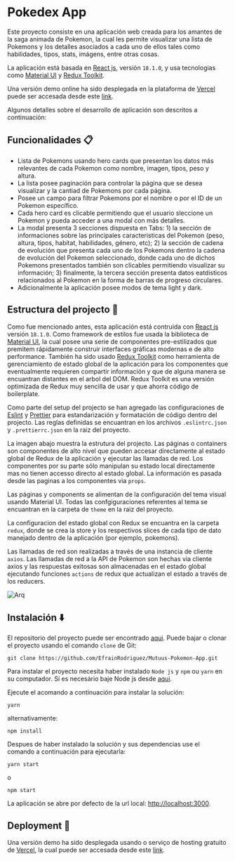 # Pokedex App

Este proyecto consiste en una aplicación web creada para los amantes de la saga animada de Pokemon, la cual les permite visualizar una lista de Pokemons y los detalles asociados a cada uno de ellos tales como habilidades, tipos, stats, imágens, entre otras cosas.

La aplicación está basada en [React js](https://reactjs.org/), versión `18.1.0`, y usa tecnologias como [Material UI](https://mui.com/) y [Redux Toolkit](https://redux-toolkit.js.org/).

Una versión demo online ha sido desplegada en la plataforma de [Vercel](https://vercel.com/) puede ser accesada desde este [link](https://pokedex-app-drab.vercel.app/).

Algunos detalles sobre el desarrollo de aplicación son descritos a continuación:

## Funcionalidades :clipboard:

- Lista de Pokemons usando hero cards que presentan los datos más relevantes de cada Pokemon como nombre, imagen, tipos, peso y altura.
- La lista posee paginación para controlar la página que se desea visualizar y la cantiad de Pokemons por cada página.
- Posee un campo para filtrar Pokemons por el nombre o por el ID de un Pokemon específico.
- Cada hero card es clicable permitiendo que el usuario sleccione un Pokemon y pueda acceder a una modal con más detalles.
- La modal presenta 3 secciones dispuesta en Tabs: 1) la sección de informaciones sobre las principales caracteristicas del Pokemon (peso, altura, tipos, habitat, habilidades, género, etc); 2) la sección de cadena de evolución que presenta cada uno de los Pokemons dentro la cadena de evolución del Pokemon seleccionado, donde cada uno de dichos Pokemons presentados también son clicables permitiendo visualizar su información; 3) finalmente, la tercera sección presenta datos eatdisticos relacionados al Pokemon en la forma de barras de progreso circulares.
- Adicionalmente la aplicación posee modos de tema light y dark.

## Estructura del projecto :hammer:

Como fue mencionado antes, esta aplicación está contruida con [React js](https://reactjs.org/) versión `18.1.0`. Como framework de estilos fue usada la biblioteca de [Material UI](https://mui.com/), la cual posee una serie de componentes pre-estilizados que premitem rápidamente construir interfaces gráficas modernas e de alto performance. También ha sido usado [Redux Toolkit](https://redux-toolkit.js.org/) como herramienta de gerenciamiento de estado global de la aplicación para los componentes que eventualmente requieren compartir información y que de alguna manera se encuantran distantes en el arbol del DOM. Redux Toolkit es una versión optimizada de Redux muy sencilla de usar y que ahorra código de boilerplate.

Como parte del setup del projecto se han agregado las configuraciones de [Eslint](https://eslint.org/) y [Prettier](https://prettier.io/) para estandarización y formatación de código dentro del projecto. Las reglas definidas se encuantran en los archivos `.eslintrc.json` y `.prettierrc.json` en la raiz del proyecto.

La imagen abajo muestra la estrutura del projecto. Las páginas o containers son componentes de alto nivel que pueden accesar directamente al estado global de Redux de la aplicación y ejecutar las llamadas de red. Los componentes por su parte sólo manipulan su estado local directamente mas no tienen accesso directo al estado global. La información es pasada desde las paginas a los componentes via `props`.

Las páginas y components se alimentan de la configuración del tema visual usando Material UI. Todas las confgiguraciones referentes al tema se encuantran en la carpeta de `theme` en la raiz del proyecto.

La configuracion del estado global con Redux se encuantra en la carpeta `redux`, donde se crea la store y los respectivos slices de cada tipo de dato manejado dentro de la aplicación (por ejemplo, pokemons).

Las llamadas de red son realizadas a través de una instancia de cliente `axios`. Las llamadas de red a la API de Pokemon son hechas via cliente axios y las respuestas exitosas son almacenadas en el estado global ejecutando funciones `actions` de redux que actualizan el estado a través de los reducers.

![Arq](../pokedex-app/src/assets/images/arq.png)

## Instalación :arrow_down:

El repositorio del proyecto puede ser encontrado [aqui](https://github.com/EfrainRodriguez/Mutuus-Pokemon-App.git). Puede bajar o clonar el proyecto usando el comando `clone` de Git:

```console
git clone https://github.com/EfrainRodriguez/Mutuus-Pokemon-App.git
```

Para instalar el proyecto necesita haber instalado `Node js` y `npm` ou `yarn` en su computador. Si es necesário baje Node js desde [aqui](https://nodejs.org/en/).

Ejecute el acomando a continuación para instalar la solución:

```console
yarn
```

alternativamente:

```console
npm install
```
Despues de haber instalado la solución y sus dependencias use el comando a continuación para ejecutarla:

```console
yarn start
```

o

```console
npm start
```

La aplicación se abre por defecto de la url local: [http://localhost:3000](http://localhost:3000).

## Deployment :rocket:

Una versión demo ha sido desplegada usando o serviço de hosting gratuito de [Vercel](https://vercel.com/), la cual puede ser accesada desde este [link](https://pokedex-app-drab.vercel.app/).